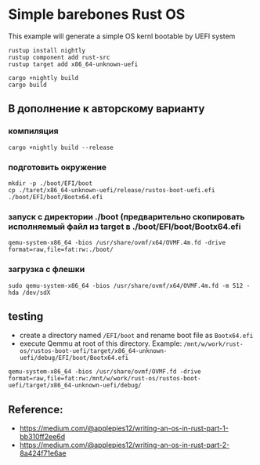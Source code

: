 # Simple barebones Rust OS

This example will generate a simple OS kernl bootable by UEFI system

```
rustup install nightly
rustup component add rust-src
rustup target add x86_64-unknown-uefi

cargo +nightly build
cargo build
```

## В дополнение к авторскому варианту

### компиляция

```
cargo +nightly build --release
```

### подготовить окружение

```
mkdir -p ./boot/EFI/boot
cp ./taret/x86_64-unknown-uefi/release/rustos-boot-uefi.efi ./boot/EFI/boot/Bootx64.efi
```

### запуск с директории ./boot (предварительно скопировать исполняемый файл из target в ./boot/EFI/boot/Bootx64.efi

```
qemu-system-x86_64 -bios /usr/share/ovmf/x64/OVMF.4m.fd -drive format=raw,file=fat:rw:./boot/
```

### загрузка с флешки

```
sudo qemu-system-x86_64 -bios /usr/share/ovmf/x64/OVMF.4m.fd -m 512 -hda /dev/sdX
```

## testing

- create a directory named `/EFI/boot` and rename boot file as `Bootx64.efi`
- execute Qemmu at root of this directory. Example: `/mnt/w/work/rust-os/rustos-boot-uefi/target/x86_64-unknown-uefi/debug/EFI/boot/Bootx64.efi`

```
qemu-system-x86_64 -bios /usr/share/ovmf/OVMF.fd -drive format=raw,file=fat:rw:/mnt/w/work/rust-os/rustos-boot-uefi/target/x86_64-unknown-uefi/debug/
```

## Reference:

- <https://medium.com/@applepies12/writing-an-os-in-rust-part-1-bb310ff2ee6d>
- <https://medium.com/@applepies12/writing-an-os-in-rust-part-2-8a424f71e6ae>
